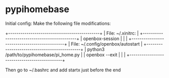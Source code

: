 # pypihomebase

Initial config: Make the following file modifications:

+---------------------------------------------+
| File: ~/.xinitrc:                           |
+---------------------------------------------+
| openbox-session                             |
|                                             |
+---------------------------------------------+
| File: ~/.config/openbox/autostart           |
+---------------------------------------------+
| python3 /path/to/pypihomebase/pi_home.py    |
| openbox --exit                              |
|                                             |
+---------------------------------------------+

Then go to ~/.bashrc and add startx just before the end

